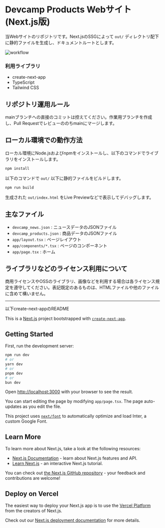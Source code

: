 Devcamp Products Webサイト(Next.js版)
====================================

当Webサイトのリポジトリです。Next.jsのSSGによって `out/` ディレクトリ配下に静的ファイルを生成し、ドキュメントルートとします。

![workflow](https://github.com/cm-devcamp/devcamp_app2_prod/actions/workflows/nextjs.yml/badge.svg)

### 利用ライブラリ

- create-next-app
- TypeScript
- Tailwind CSS

## リポジトリ運用ルール

mainブランチへの直接のコミットは控えてください。作業用ブランチを作成し、Pull Requestでレビューののちmainにマージします。

## ローカル環境での動作方法

ローカル環境にNode.jsおよびnpmをインストールし、以下のコマンドでライブラリをインストールします。

```
npm install
```

以下のコマンドで `out/` 以下に静的ファイルをビルドします。

```
npm run build
```

生成された `out/index.html` をLive Previewなどで表示してデバッグします。

## 主なファイル

- `devcamp_news.json` : ニュースデータのJSONファイル
- `devcamp_products.json` : 商品データのJSONファイル
- `app/layout.tsx` : ページレイアウト
- `app/components/*.tsx` : ページのコンポーネント
- `app/page.tsx` : ホーム

## ライブラリなどのライセンス利用について

商用ライセンスやOSSのライブラリ、画像などを利用する場合は各ライセンス規定を遵守してください。表記既定のあるものは、HTMLファイルや他のファイルに含めて構いません。


----
以下create-next-appのREADME

This is a [Next.js](https://nextjs.org/) project bootstrapped with [`create-next-app`](https://github.com/vercel/next.js/tree/canary/packages/create-next-app).

## Getting Started

First, run the development server:

```bash
npm run dev
# or
yarn dev
# or
pnpm dev
# or
bun dev
```

Open [http://localhost:3000](http://localhost:3000) with your browser to see the result.

You can start editing the page by modifying `app/page.tsx`. The page auto-updates as you edit the file.

This project uses [`next/font`](https://nextjs.org/docs/basic-features/font-optimization) to automatically optimize and load Inter, a custom Google Font.

## Learn More

To learn more about Next.js, take a look at the following resources:

- [Next.js Documentation](https://nextjs.org/docs) - learn about Next.js features and API.
- [Learn Next.js](https://nextjs.org/learn) - an interactive Next.js tutorial.

You can check out [the Next.js GitHub repository](https://github.com/vercel/next.js/) - your feedback and contributions are welcome!

## Deploy on Vercel

The easiest way to deploy your Next.js app is to use the [Vercel Platform](https://vercel.com/new?utm_medium=default-template&filter=next.js&utm_source=create-next-app&utm_campaign=create-next-app-readme) from the creators of Next.js.

Check out our [Next.js deployment documentation](https://nextjs.org/docs/deployment) for more details.
